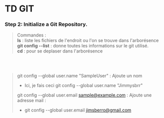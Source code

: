 # TD GIT

### Step 2: Initialize a Git Repository.

> Commandes : \
> **ls** : liste les fichiers de l'endroit ou l'on se trouve dans l'arborésence
> **git config --list** : donne toutes les informations sur le git utilisé. \
> **cd** : pour se deplaser dans l'arborésence

<br>
<br>

>  git config --global user.name "SampleUser" : Ajoute un nom 
> * Ici, je fais ceci git config --global user.name "Jimmysbrr"
>
> git config --global user.email sample@example.com : Ajoute une adresse mail : 
> * git config --global user.email jimsberro@gmail.com
> 